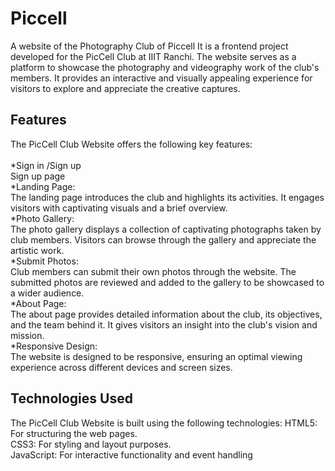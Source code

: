 # Piccell
A website of the Photography Club of Piccell
It is a frontend project developed for the PicCell Club at IIIT Ranchi. The website serves as a platform to showcase the photography and videography work of the club's members. It provides an interactive and visually appealing experience for visitors to explore and appreciate the creative captures.

## Features
The PicCell Club Website offers the following key features:
<br />
<br />
*Sign in /Sign up<br />
Sign up page
<br />
*Landing Page:<br /> 
The landing page introduces the club and highlights its activities. It engages visitors with captivating visuals and a brief overview.
<br />
*Photo Gallery:<br />
The photo gallery displays a collection of captivating photographs taken by club members. Visitors can browse through the gallery and appreciate the artistic work.
<br />
*Submit Photos:<br />
Club members can submit their own photos through the website. The submitted photos are reviewed and added to the gallery to be showcased to a wider audience.
<br />
*About Page:<br />
The about page provides detailed information about the club, its objectives, and the team behind it. It gives visitors an insight into the club's vision and mission.
<br />
*Responsive Design:<br />
The website is designed to be responsive, ensuring an optimal viewing experience across different devices and screen sizes.
<br />
 
## Technologies Used
The PicCell Club Website is built using the following technologies:
HTML5: For structuring the web pages.<br />
CSS3: For styling and layout purposes.<br />
JavaScript: For interactive functionality and event handling<br />
